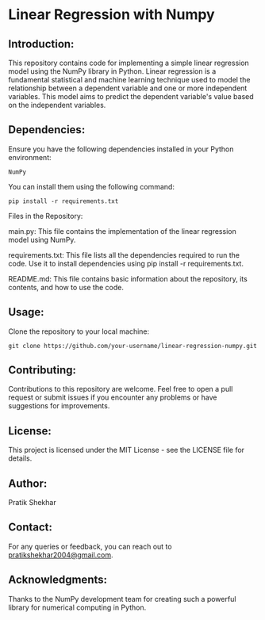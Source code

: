 # Linear Regression with Numpy
## Introduction:
This repository contains code for implementing a simple linear regression model using the NumPy library in Python. Linear regression is a fundamental statistical and machine learning technique used to model the relationship between a dependent variable and one or more independent variables. This model aims to predict the dependent variable's value based on the independent variables.

## Dependencies:
Ensure you have the following dependencies installed in your Python environment:

    NumPy
    

You can install them using the following command:

```pip install -r requirements.txt```

Files in the Repository:

  main.py: This file contains the implementation of the linear regression model using NumPy.
  
  requirements.txt: This file lists all the dependencies required to run the code. Use it to install dependencies using pip install -r requirements.txt.
  
  README.md: This file contains basic information about the repository, its contents, and how to use the code.

## Usage:

  Clone the repository to your local machine:

    git clone https://github.com/your-username/linear-regression-numpy.git


## Contributing:
  Contributions to this repository are welcome. Feel free to open a pull request or submit issues if you encounter any problems or have suggestions for improvements.

## License:
  This project is licensed under the MIT License - see the LICENSE file for details.

## Author:
  Pratik Shekhar

## Contact:
  For any queries or feedback, you can reach out to pratikshekhar2004@gmail.com.

## Acknowledgments:
  Thanks to the NumPy development team for creating such a powerful library for numerical computing in Python.
